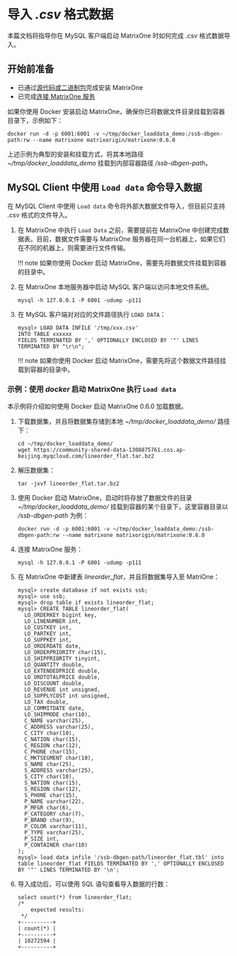 # 导入 *.csv* 格式数据

本篇文档将指导你在 MySQL 客户端启动 MatrixOne 时如何完成 *.csv* 格式数据导入。

## 开始前准备

- 已通过[源代码或二进制包](../../../Get-Started/install-standalone-matrixone.md)完成安装 MatrixOne
- 已完成[连接 MatrixOne 服务](../../../Get-Started/connect-to-matrixone-server.md)

如果你使用 Docker 安装启动 MatrixOne，确保你已将数据文件目录挂载到容器目录下，示例如下：

```
docker run -d -p 6001:6001 -v ~/tmp/docker_loaddata_demo:/ssb-dbgen-path:rw --name matrixone matrixorigin/matrixone:0.6.0
```

上述示例为典型的安装和挂载方式，将其本地路径 *~/tmp/docker_loaddata_demo* 挂载到内部容器路径 */ssb-dbgen-path*。

## MySQL Client 中使用 `Load data` 命令导入数据

在 MySQL Client 中使用 `Load data` 命令将外部大数据文件导入，但目前只支持 *.csv* 格式的文件导入。

1. 在 MatrixOne 中执行 `Load Data` 之前，需要提前在 MatrixOne 中创建完成数据表。目前，数据文件需要与 MatrixOne 服务器在同一台机器上，如果它们在不同的机器上，则需要进行文件传输。

    !!! note
        如果你使用 Docker 启动 MatrixOne，需要先将数据文件挂载到容器的目录中。

2. 在 MatrixOne 本地服务器中启动 MySQL 客户端以访问本地文件系统。

    ```
    mysql -h 127.0.0.1 -P 6001 -udump -p111
    ```

3. 在 MySQL 客户端对对应的文件路径执行 `LOAD DATA`：

    ```
    mysql> LOAD DATA INFILE '/tmp/xxx.csv'
    INTO TABLE xxxxxx
    FIELDS TERMINATED BY ',' OPTIONALLY ENCLOSED BY '"' LINES TERMINATED BY "\r\n";
    ```

    !!! note
        如果你使用 Docker 启动 MatrixOne，需要先将这个数据文件路径挂载到容器的目录中。

### 示例：使用 *docker* 启动 MatrixOne 执行 `Load data`

本示例将介绍如何使用 Docker 启动 MatrixOne 0.6.0 加载数据。

1. 下载数据集，并且将数据集存储到本地 *~/tmp/docker_loaddata_demo/* 路径下：

    ```
    cd ~/tmp/docker_loaddata_demo/
    wget https://community-shared-data-1308875761.cos.ap-beijing.myqcloud.com/lineorder_flat.tar.bz2
    ```

2. 解压数据集：

    ```
    tar -jxvf lineorder_flat.tar.bz2
    ```

3. 使用 Docker 启动 MatrixOne，启动时将存放了数据文件的目录 *~/tmp/docker_loaddata_demo/* 挂载到容器的某个目录下，这里容器目录以 */ssb-dbgen-path* 为例：

    ```
    docker run -d -p 6001:6001 -v ~/tmp/docker_loaddata_demo:/ssb-dbgen-path:rw --name matrixone matrixorigin/matrixone:0.6.0
    ```

4. 连接 MatrixOne 服务：

    ```
    mysql -h 127.0.0.1 -P 6001 -udump -p111
    ```

5. 在 MatrixOne 中新建表 *lineorder_flat*，并且将数据集导入至 MatriOne：

    ```
    mysql> create database if not exists ssb;
    mysql> use ssb;
    mysql> drop table if exists lineorder_flat;
    mysql> CREATE TABLE lineorder_flat(
      LO_ORDERKEY bigint key,
      LO_LINENUMBER int,
      LO_CUSTKEY int,
      LO_PARTKEY int,
      LO_SUPPKEY int,
      LO_ORDERDATE date,
      LO_ORDERPRIORITY char(15),
      LO_SHIPPRIORITY tinyint,
      LO_QUANTITY double,
      LO_EXTENDEDPRICE double,
      LO_ORDTOTALPRICE double,
      LO_DISCOUNT double,
      LO_REVENUE int unsigned,
      LO_SUPPLYCOST int unsigned,
      LO_TAX double,
      LO_COMMITDATE date,
      LO_SHIPMODE char(10),
      C_NAME varchar(25),
      C_ADDRESS varchar(25),
      C_CITY char(10),
      C_NATION char(15),
      C_REGION char(12),
      C_PHONE char(15),
      C_MKTSEGMENT char(10),
      S_NAME char(25),
      S_ADDRESS varchar(25),
      S_CITY char(10),
      S_NATION char(15),
      S_REGION char(12),
      S_PHONE char(15),
      P_NAME varchar(22),
      P_MFGR char(6),
      P_CATEGORY char(7),
      P_BRAND char(9),
      P_COLOR varchar(11),
      P_TYPE varchar(25),
      P_SIZE int,
      P_CONTAINER char(10)
    );
    mysql> load data infile '/ssb-dbgen-path/lineorder_flat.tbl' into table lineorder_flat FIELDS TERMINATED BY ',' OPTIONALLY ENCLOSED BY '"' LINES TERMINATED BY '\n';
    ```

6. 导入成功后，可以使用 SQL 语句查看导入数据的行数：

    ```
    select count(*) from lineorder_flat;
    /*
        expected results:
     */
    +----------+
    | count(*) |
    +----------+
    | 10272594 |
    +----------+
    ```
